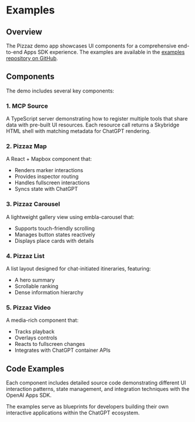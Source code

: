 # Examples

## Overview

The Pizzaz demo app showcases UI components for a comprehensive end-to-end Apps SDK experience. The examples are available in the [examples repository on GitHub](https://github.com/openai/openai-apps-sdk-examples).

## Components

The demo includes several key components:

### 1. MCP Source

A TypeScript server demonstrating how to register multiple tools that share data with pre-built UI resources. Each resource call returns a Skybridge HTML shell with matching metadata for ChatGPT rendering.

### 2. Pizzaz Map

A React + Mapbox component that:
- Renders marker interactions
- Provides inspector routing
- Handles fullscreen interactions
- Syncs state with ChatGPT

### 3. Pizzaz Carousel

A lightweight gallery view using embla-carousel that:
- Supports touch-friendly scrolling
- Manages button states reactively
- Displays place cards with details

### 4. Pizzaz List

A list layout designed for chat-initiated itineraries, featuring:
- A hero summary
- Scrollable ranking
- Dense information hierarchy

### 5. Pizzaz Video

A media-rich component that:
- Tracks playback
- Overlays controls
- Reacts to fullscreen changes
- Integrates with ChatGPT container APIs

## Code Examples

Each component includes detailed source code demonstrating different UI interaction patterns, state management, and integration techniques with the OpenAI Apps SDK.

The examples serve as blueprints for developers building their own interactive applications within the ChatGPT ecosystem.
